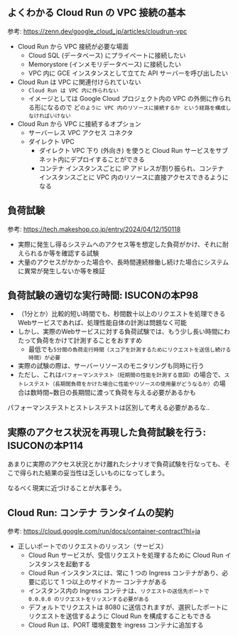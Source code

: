 ## よくわかる Cloud Run の VPC 接続の基本

参考: https://zenn.dev/google_cloud_jp/articles/cloudrun-vpc

- Cloud Run から VPC 接続が必要な場面
  - Cloud SQL (データベース) にプライベートに接続したい
  - Memorystore (インメモリデータベース) に接続したい 
  - VPC 内に GCE インスタンスとして立てた API サーバーを呼び出したい
- Cloud Run は VPC に関連付けられていない
  - `Cloud Run は VPC 内に作られない`
  - イメージとしては Google Cloud プロジェクト内の VPC の外側に作られる形になるので ど`のように VPC 内のリソースに接続するか という経路を構成しなければいけない`
- Cloud Run から VPC に接続するオプション
  - サーバーレス VPC アクセス コネクタ
  - ダイレクト VPC
    - ダイレクト VPC 下り (外向き) を使うと Cloud Run サービスをサブネット内にデプロイすることができる
    - コンテナ インスタンスごとに IP アドレスが割り振られ、コンテナ インスタンスごとに VPC 内のリソースに直接アクセスできるようになる

## 負荷試験

参考: https://tech.makeshop.co.jp/entry/2024/04/12/150118

- 実際に発生し得るシステムへのアクセス等を想定した負荷がかけ、それに耐えられるか等を確認する試験
- 大量のアクセスがかかった場合や、長時間連続稼働し続けた場合にシステムに異常が発生しないか等を検証

## 負荷試験の適切な実行時間: ISUCONの本P98

- （1分とか）比較的短い時間でも、秒間数十以上のリクエストを処理できるWebサービスであれば、処理性能自体の計測は問題なく可能
- しかし、実際のWebサービスに対する負荷試験では、もう少し長い時間にわたって負荷をかけて計測することをおすすめ
  - 最低でも`5分間の負荷走行時間（スコアを計測するためにリクエストを送信し続ける時間）が必要`
- 実際の試験の際は、サーバーリソースのモニタリングも同時に行う
- ただし、これは`パフォーマンステスト（短期間の性能を計測する意図）`の場合で、`ストレステスト（長期間負荷をかけた場合に性能やリソースの使用量がどうなるか）`の場合は数時間~数日の長期間に渡って負荷を与える必要があるかも

パフォーマンステストとストレステストは区別して考える必要があるな..

## 実際のアクセス状況を再現した負荷試験を行う: ISUCONの本P114

あまりに実際のアクセス状況とかけ離れたシナリオで負荷試験を行なっても、そこで得られた結果の妥当性は乏しいものになってしまう。

なるべく現実に近づけることが大事そう。

## Cloud Run: コンテナ ランタイムの契約

参考: https://cloud.google.com/run/docs/container-contract?hl=ja

- 正しいポートでのリクエストのリッスン（サービス）
  - Cloud Run サービスが、受信リクエストを処理するために Cloud Run インスタンスを起動する
  - Cloud Run インスタンスには、常に 1 つの Ingress コンテナがあり、必要に応じて 1 つ以上のサイドカー コンテナがある
  - インスタンス内の Ingress コンテナは、`リクエストの送信先ポートで 0.0.0.0 のリクエストをリッスンする必要がある`
  - デフォルトでリクエストは 8080 に送信されますが、選択したポートにリクエストを送信するように Cloud Run を構成することもできる
  - Cloud Run は、PORT 環境変数を ingress コンテナに追加する
